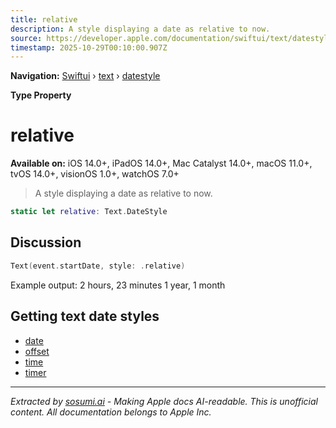```yaml
---
title: relative
description: A style displaying a date as relative to now.
source: https://developer.apple.com/documentation/swiftui/text/datestyle/relative
timestamp: 2025-10-29T00:10:00.907Z
---
```


**Navigation:** [Swiftui](/documentation/swiftui) › [text](/documentation/swiftui/text) › [datestyle](/documentation/swiftui/text/datestyle)

**Type Property**

# relative

**Available on:** iOS 14.0+, iPadOS 14.0+, Mac Catalyst 14.0+, macOS 11.0+, tvOS 14.0+, visionOS 1.0+, watchOS 7.0+

> A style displaying a date as relative to now.

```swift
static let relative: Text.DateStyle
```

## Discussion

```swift
Text(event.startDate, style: .relative)
```

Example output: 2 hours, 23 minutes 1 year, 1 month

## Getting text date styles

- [date](/documentation/swiftui/text/datestyle/date)
- [offset](/documentation/swiftui/text/datestyle/offset)
- [time](/documentation/swiftui/text/datestyle/time)
- [timer](/documentation/swiftui/text/datestyle/timer)

---

*Extracted by [sosumi.ai](https://sosumi.ai) - Making Apple docs AI-readable.*
*This is unofficial content. All documentation belongs to Apple Inc.*

